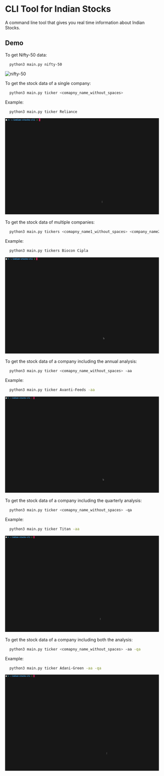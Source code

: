 # CLI Tool for Indian Stocks

A command line tool that gives you real time information about Indian Stocks.

## Demo

To get Nifty-50 data:
```bash
  python3 main.py nifty-50
```
![nifty-50]

To get the stock data of a single company:
```bash
  python3 main.py ticker <comapny_name_without_spaces>
```
Example:
```bash
  python3 main.py ticker Reliance
```
![single-stock-data]

To get the stock data of multiple companies:
```bash
  python3 main.py tickers <comapny_name1_without_spaces> <company_name2_without_spaces>
```
Example:
```bash
  python3 main.py tickers Biocon Cipla
```
![multiple-stock-data]

To get the stock data of a company including the annual analysis:
```bash
  python3 main.py ticker <comapny_name_without_spaces> -aa
```
Example:
```bash
  python3 main.py ticker Avanti-Feeds -aa
```
![annual-analysis]

To get the stock data of a company including the quarterly analysis:
```bash
  python3 main.py ticker <comapny_name_without_spaces> -qa
```
Example:
```bash
  python3 main.py ticker Titan -aa
```
![quarterly-analysis]

To get the stock data of a company including both the analysis:
```bash
  python3 main.py ticker <comapny_name_without_spaces> -aa -qa
```
Example:
```bash
  python3 main.py ticker Adani-Green -aa -qa
```
![both-analysis]

[nifty-50]: demo/nifty-50.gif
[single-stock-data]: demo/get-stock-data.gif
[multiple-stock-data]: demo/get-data-of-multiple-stocks.gif
[annual-analysis]: demo/annual-analysis.gif
[quarterly-analysis]: demo/quarterly-analysis.gif
[both-analysis]: demo/both-analysis.gif